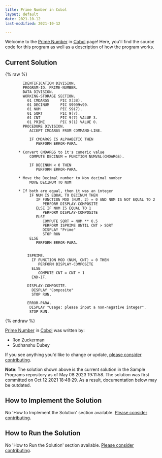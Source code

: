 ```yaml
---
title: Prime Number in Cobol
layout: default
date: 2021-10-12
last-modified: 2021-10-12

---
```


Welcome to the [Prime Number](https://sampleprograms.io/projects/prime-number) in [Cobol](https://sampleprograms.io/languages/cobol) page! Here, you'll find the source code for this program as well as a description of how the program works.

## Current Solution

{% raw %}

```cobol
        IDENTIFICATION DIVISION.
        PROGRAM-ID. PRIME-NUMBER.
        DATA DIVISION.
        WORKING-STORAGE SECTION.
          01 CMDARGS     PIC X(38).
          01 DECINUM     PIC S9999v99.
          01 NUM         PIC S9(7).
          01 SQRT        PIC 9(7).
          01 CNT         PIC 9(7) VALUE 3.
          01 PRIME       PIC 9(1) VALUE 0.
        PROCEDURE DIVISION.
           ACCEPT CMDARGS FROM COMMAND-LINE.

           IF CMDARGS IS ALPHABETIC THEN
              PERFORM ERROR-PARA.
           
      * Convert CMDARGS to it's cumeric value
           COMPUTE DECINUM = FUNCTION NUMVAL(CMDARGS).
           
           IF DECINUM < 0 THEN
              PERFORM ERROR-PARA.

      * Move the Decimal number to Non decimal number
           MOVE DECINUM TO NUM
      
      * If both are equal, then it was an integer
           IF NUM IS EQUAL TO DECINUM THEN
              IF FUNCTION MOD (NUM, 2) = 0 AND NUM IS NOT EQUAL TO 2
                 PERFORM DISPLAY-COMPOSITE
              ELSE IF NUM IS EQUAL TO 1
                 PERFORM DISPLAY-COMPOSITE
              ELSE
                 COMPUTE SQRT = NUM ** 0.5
                 PERFORM ISPRIME UNTIL CNT > SQRT
                 DISPLAY "Prime"
                 STOP RUN
           ELSE 
              PERFORM ERROR-PARA.
           
           
          ISPRIME.
            IF FUNCTION MOD (NUM, CNT) = 0 THEN
               PERFORM DISPLAY-COMPOSITE
            ELSE
               COMPUTE CNT = CNT + 1
            END-IF.
           
          DISPLAY-COMPOSITE.
            DISPLAY "Composite"
            STOP RUN.

          ERROR-PARA.
           DISPLAY "Usage: please input a non-negative integer".
           STOP RUN.
```

{% endraw %}

[Prime Number](https://sampleprograms.io/projects/prime-number) in [Cobol](https://sampleprograms.io/languages/cobol) was written by:

- Ron Zuckerman
- Sudhanshu Dubey

If you see anything you'd like to change or update, [please consider contributing](https://github.com/TheRenegadeCoder/sample-programs).

**Note**: The solution shown above is the current solution in the Sample Programs repository as of May 08 2023 19:11:58. The solution was first committed on Oct 12 2021 18:48:29. As a result, documentation below may be outdated.

## How to Implement the Solution

No 'How to Implement the Solution' section available. [Please consider contributing](https://github.com/TheRenegadeCoder/sample-programs-website).

## How to Run the Solution

No 'How to Run the Solution' section available. [Please consider contributing](https://github.com/TheRenegadeCoder/sample-programs-website).